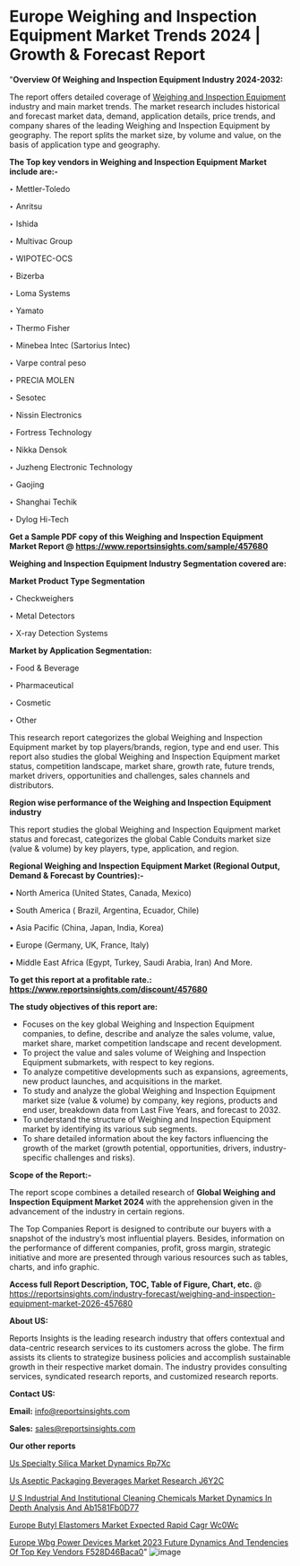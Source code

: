 # Europe Weighing and Inspection Equipment Market Trends 2024 | Growth & Forecast Report

"<strong>Overview Of Weighing and Inspection Equipment Industry 2024-2032:</strong>

The report offers detailed coverage of <a href=https://www.reportsinsights.com/sample/457680>Weighing and Inspection Equipment</a> industry and main market trends. The market research includes historical and forecast market data, demand, application details, price trends, and company shares of the leading Weighing and Inspection Equipment by geography. The report splits the market size, by volume and value, on the basis of application type and geography.

<strong>The Top key vendors in Weighing and Inspection Equipment Market include are:- </strong>

‣ Mettler-Toledo

‣ Anritsu

‣ Ishida

‣ Multivac Group

‣ WIPOTEC-OCS

‣ Bizerba

‣ Loma Systems

‣ Yamato

‣ Thermo Fisher

‣ Minebea Intec (Sartorius Intec)

‣ Varpe contral peso

‣ PRECIA MOLEN

‣ Sesotec

‣ Nissin Electronics

‣ Fortress Technology

‣ Nikka Densok

‣ Juzheng Electronic Technology

‣ Gaojing

‣ Shanghai Techik

‣ Dylog Hi-Tech

<strong>Get a Sample PDF copy of this Weighing and Inspection Equipment Market Report </strong><strong>@ <a href=https://www.reportsinsights.com/sample/457680 style=color:#0000ff;>https://www.reportsinsights.com/sample/457680</a> </strong>

<strong>Weighing and Inspection Equipment Industry Segmentation covered are:</strong>

<strong>Market Product Type Segmentation</strong>

‣ Checkweighers

‣ Metal Detectors

‣ X-ray Detection Systems

<strong>Market by Application Segmentation:</strong>

‣ Food & Beverage

‣ Pharmaceutical

‣ Cosmetic

‣ Other

This research report categorizes the global Weighing and Inspection Equipment market by top players/brands, region, type and end user. This report also studies the global Weighing and Inspection Equipment market status, competition landscape, market share, growth rate, future trends, market drivers, opportunities and challenges, sales channels and distributors.

<strong>Region wise performance of the Weighing and Inspection Equipment industry</strong><strong> </strong>

This report studies the global Weighing and Inspection Equipment market status and forecast, categorizes the global Cable Conduits market size (value &amp; volume) by key players, type, application, and region. 

<strong>Regional Weighing and Inspection Equipment Market (Regional Output, Demand &amp; Forecast by Countries):-</strong>

• North America (United States, Canada, Mexico)

• South America ( Brazil, Argentina, Ecuador, Chile)

• Asia Pacific (China, Japan, India, Korea)

• Europe (Germany, UK, France, Italy)

• Middle East Africa (Egypt, Turkey, Saudi Arabia, Iran) And More.

<strong>To get this report at a profitable rate.: <a href=https://www.reportsinsights.com/discount/457680 style=color:#0000ff;>https://www.reportsinsights.com/discount/457680</a></strong>

<strong>The study objectives of this report are:</strong>
<ul>
  <li>Focuses on the key global Weighing and Inspection Equipment companies, to define, describe and analyze the sales volume, value, market share, market competition landscape and recent development.</li>
  <li>To project the value and sales volume of Weighing and Inspection Equipment submarkets, with respect to key regions.</li>
  <li>To analyze competitive developments such as expansions, agreements, new product launches, and acquisitions in the market.</li>
  <li>To study and analyze the global Weighing and Inspection Equipment market size (value &amp; volume) by company, key regions, products and end user, breakdown data from Last Five Years, and forecast to 2032.</li>
  <li>To understand the structure of Weighing and Inspection Equipment market by identifying its various sub segments.</li>
  <li>To share detailed information about the key factors influencing the growth of the market (growth potential, opportunities, drivers, industry-specific challenges and risks).</li>
</ul>
<strong>Scope of the Report:-</strong><strong> </strong>

The report scope combines a detailed research of <strong>Global Weighing and Inspection Equipment Market 2024 </strong>with the apprehension given in the advancement of the industry in certain regions.

The Top Companies Report is designed to contribute our buyers with a snapshot of the industry’s most influential players. Besides, information on the performance of different companies, profit, gross margin, strategic initiative and more are presented through various resources such as tables, charts, and info graphic.

<strong>Access full Report Description, TOC, Table of Figure, Chart, etc. </strong>@   <a href=https://reportsinsights.com/industry-forecast/weighing-and-inspection-equipment-market-2026-457680 style=color:#0000ff;>https://reportsinsights.com/industry-forecast/weighing-and-inspection-equipment-market-2026-457680</a>

<strong>About US:</strong>

Reports Insights is the leading research industry that offers contextual and data-centric research services to its customers across the globe. The firm assists its clients to strategize business policies and accomplish sustainable growth in their respective market domain. The industry provides consulting services, syndicated research reports, and customized research reports.

<strong>Contact US:</strong>

<p class=""""><b>Email:</b> <a href=mailto:info@reportsinsights.com>info@reportsinsights.com</a></p>
<p class=""""><b>Sales:</b> <a href=mailto:sales@reportsinsights.com>sales@reportsinsights.com</a></p>

<strong>Our other reports</strong>

<a href=https://www.linkedin.com/pulse/us-specialty-silica-market-dynamics-rp7xc/>Us Specialty Silica Market Dynamics Rp7Xc</a>

<a href=https://www.linkedin.com/pulse/us-aseptic-packaging-beverages-market-research-j6y2c/>Us Aseptic Packaging Beverages Market Research J6Y2C</a>

<a href=https://medium.com/@patelamau/u-s-industrial-and-institutional-cleaning-chemicals-market-dynamics-in-depth-analysis-and-ab1581fb0d77>U S Industrial And Institutional Cleaning Chemicals Market Dynamics In Depth Analysis And Ab1581Fb0D77</a>

<a href=https://www.linkedin.com/pulse/europe-butyl-elastomers-market-expected-rapid-cagr-wc0wc/>Europe Butyl Elastomers Market Expected Rapid Cagr Wc0Wc</a>

<a href=https://medium.com/@d7298290/europe-wbg-power-devices-market-2023-future-dynamics-and-tendencies-of-top-key-vendors-f528d46baca0>Europe Wbg Power Devices Market 2023 Future Dynamics And Tendencies Of Top Key Vendors F528D46Baca0</a>"
![image](https://github.com/aakesh123242/RIMarket/assets/158431203/65505040-402d-4572-bf41-44379e6f7f96)
